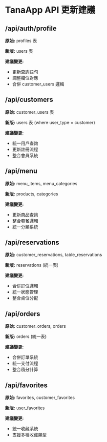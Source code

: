 # TanaApp API 更新建議

## /api/auth/profile

**原始:** profiles 表

**新版:** users 表

**建議變更:**
- 更新查詢語句
- 調整欄位對應
- 合併 customer_users 邏輯

## /api/customers

**原始:** customer_users 表

**新版:** users 表 (where user_type = customer)

**建議變更:**
- 統一用戶查詢
- 更新註冊流程
- 整合會員系統

## /api/menu

**原始:** menu_items, menu_categories

**新版:** products, categories

**建議變更:**
- 更新商品查詢
- 整合套餐邏輯
- 統一分類系統

## /api/reservations

**原始:** customer_reservations, table_reservations

**新版:** reservations (統一表)

**建議變更:**
- 合併訂位邏輯
- 統一狀態管理
- 整合桌位分配

## /api/orders

**原始:** customer_orders, orders

**新版:** orders (統一表)

**建議變更:**
- 合併訂單系統
- 統一支付流程
- 整合積分計算

## /api/favorites

**原始:** favorites, customer_favorites

**新版:** user_favorites

**建議變更:**
- 統一收藏系統
- 支援多種收藏類型


